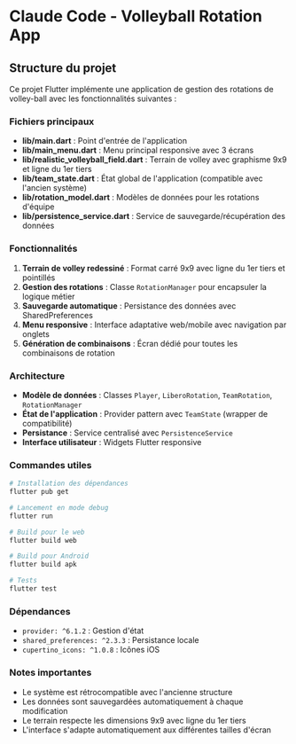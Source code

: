 # Claude Code - Volleyball Rotation App

## Structure du projet

Ce projet Flutter implémente une application de gestion des rotations de volley-ball avec les fonctionnalités suivantes :

### Fichiers principaux

- **lib/main.dart** : Point d'entrée de l'application
- **lib/main_menu.dart** : Menu principal responsive avec 3 écrans
- **lib/realistic_volleyball_field.dart** : Terrain de volley avec graphisme 9x9 et ligne du 1er tiers
- **lib/team_state.dart** : État global de l'application (compatible avec l'ancien système)
- **lib/rotation_model.dart** : Modèles de données pour les rotations d'équipe
- **lib/persistence_service.dart** : Service de sauvegarde/récupération des données

### Fonctionnalités

1. **Terrain de volley redessiné** : Format carré 9x9 avec ligne du 1er tiers et pointillés
2. **Gestion des rotations** : Classe `RotationManager` pour encapsuler la logique métier
3. **Sauvegarde automatique** : Persistance des données avec SharedPreferences
4. **Menu responsive** : Interface adaptative web/mobile avec navigation par onglets
5. **Génération de combinaisons** : Écran dédié pour toutes les combinaisons de rotation

### Architecture

- **Modèle de données** : Classes `Player`, `LiberoRotation`, `TeamRotation`, `RotationManager`
- **État de l'application** : Provider pattern avec `TeamState` (wrapper de compatibilité)
- **Persistance** : Service centralisé avec `PersistenceService`
- **Interface utilisateur** : Widgets Flutter responsive

### Commandes utiles

```bash
# Installation des dépendances
flutter pub get

# Lancement en mode debug
flutter run

# Build pour le web
flutter build web

# Build pour Android
flutter build apk

# Tests
flutter test
```

### Dépendances

- `provider: ^6.1.2` : Gestion d'état
- `shared_preferences: ^2.3.3` : Persistance locale
- `cupertino_icons: ^1.0.8` : Icônes iOS

### Notes importantes

- Le système est rétrocompatible avec l'ancienne structure
- Les données sont sauvegardées automatiquement à chaque modification
- Le terrain respecte les dimensions 9x9 avec ligne du 1er tiers
- L'interface s'adapte automatiquement aux différentes tailles d'écran